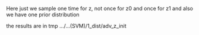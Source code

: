 Here just we sample one time for z, not once for z0 and once for z1 and also we have one prior distribution


 the results are in tmp .../...(SVM)/1_dist/adv_z_init





